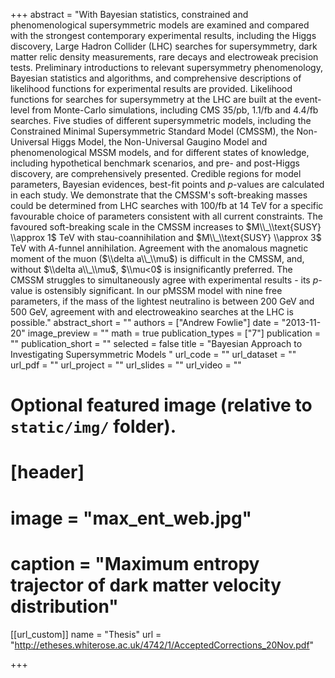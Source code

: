 +++
abstract = "With Bayesian statistics, constrained and phenomenological supersymmetric models are examined and compared with the strongest contemporary experimental results, including the Higgs discovery, Large Hadron Collider (LHC) searches for supersymmetry, dark matter relic density measurements, rare decays and electroweak precision tests. Preliminary introductions to relevant supersymmetry phenomenology, Bayesian statistics and algorithms, and comprehensive descriptions of likelihood functions for experimental results are provided. Likelihood functions for searches for supersymmetry at the LHC are built at the event-level from Monte-Carlo simulations, including CMS 35/pb, 1.1/fb and 4.4/fb searches. Five studies of different supersymmetric models, including the Constrained Minimal Supersymmetric Standard Model (CMSSM), the Non-Universal Higgs Model, the Non-Universal Gaugino Model and phenomenological MSSM models, and for different states of knowledge, including hypothetical benchmark scenarios, and pre- and post-Higgs discovery, are comprehensively presented. Credible regions for model parameters, Bayesian evidences, best-fit points and $p$-values are calculated in each study. We demonstrate that the CMSSM's soft-breaking masses could be determined from LHC searches with 100/fb at 14 TeV for a specific favourable choice of parameters consistent with all current constraints. The favoured soft-breaking scale in the CMSSM increases to $M\\_\\text{SUSY} \\approx 1$ TeV with stau-coannihilation and $M\\_\\text{SUSY} \\approx  3$ TeV with $A$-funnel annihilation. Agreement with the anomalous magnetic moment of the muon ($\\delta a\\_\\mu$) is difficult in the CMSSM,  and, without $\\delta a\\_\\mu$, $\\mu<0$ is insignificantly preferred. The CMSSM struggles to simultaneously agree with experimental results - its $p$-value is ostensibly significant. In our pMSSM model with nine free parameters, if the mass of the lightest neutralino is between 200 GeV and 500 GeV, agreement with  and electroweakino searches at the LHC is possible."
abstract_short = ""
authors = ["Andrew Fowlie"]
date = "2013-11-20"
image_preview = ""
math = true
publication_types = ["7"]
publication = ""
publication_short = ""
selected = false
title = "Bayesian Approach to Investigating Supersymmetric Models "
url_code = ""
url_dataset = ""
url_pdf = ""
url_project = ""
url_slides = ""
url_video = ""

# Optional featured image (relative to `static/img/` folder).
# [header]
#   image = "max_ent_web.jpg"
#   caption = "Maximum entropy trajector of dark matter velocity distribution"

[[url_custom]]
name = "Thesis"
url = "http://etheses.whiterose.ac.uk/4742/1/AcceptedCorrections_20Nov.pdf"

+++
